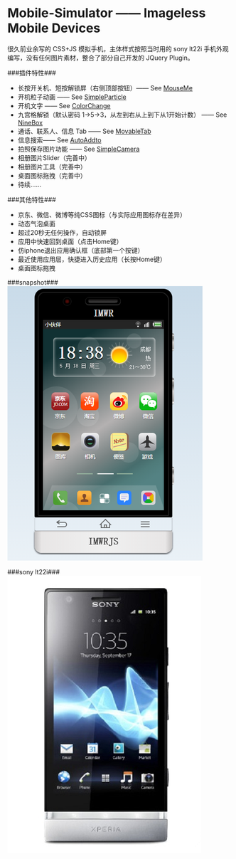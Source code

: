 # Mobile-Simulator —— Imageless Mobile Devices
很久前业余写的 CSS+JS 模拟手机，主体样式按照当时用的 sony lt22i 手机外观编写，没有任何图片素材，整合了部分自己开发的 JQuery Plugin。

###插件特性###
+ 长按开关机、短按解锁屏（右侧顶部按钮）—— See [MouseMe](https://github.com/imwr/MouseMe)
+ 开机粒子动画 —— See [SimpleParticle](https://github.com/imwr/SimpleParticle)
+ 开机文字 —— See [ColorChange](https://github.com/imwr/ColorChange)
+ 九宫格解锁（默认密码 1→5→3，从左到右从上到下从1开始计数） —— See [NineBox](https://github.com/imwr/NineBox)
+ 通话、联系人、信息 Tab —— See [MovableTab](https://github.com/imwr/MovableTab)
+ 信息搜索—— See [AutoAddto](https://github.com/imwr/AutoAddto)
+ 拍照保存图片功能 —— See [SimpleCamera](https://github.com/imwr/SimpleCamera)
+ 相册图片Slider（完善中）
+ 相册图片工具（完善中）
+ 桌面图标拖拽（完善中）
+ 待续......

###其他特性###
+ 京东、微信、微博等纯CSS图标（与实际应用图标存在差异）
+ 动态气泡桌面
+ 超过20秒无任何操作，自动锁屏
+ 应用中快速回到桌面（点击Home键）
+ 仿iphone退出应用确认框（底部第一个按键）
+ 最近使用应用层，快捷进入历史应用（长按Home键）
+ 桌面图标拖拽

###snapshot###
![image](snapshot/test.png)

###sony lt22i###
![image](snapshot/sony-lt22i.png)

<!--
###demo###
See [here](http://tt-cc.cc/front-end/jquery-game/imageless-mobile)
-->
